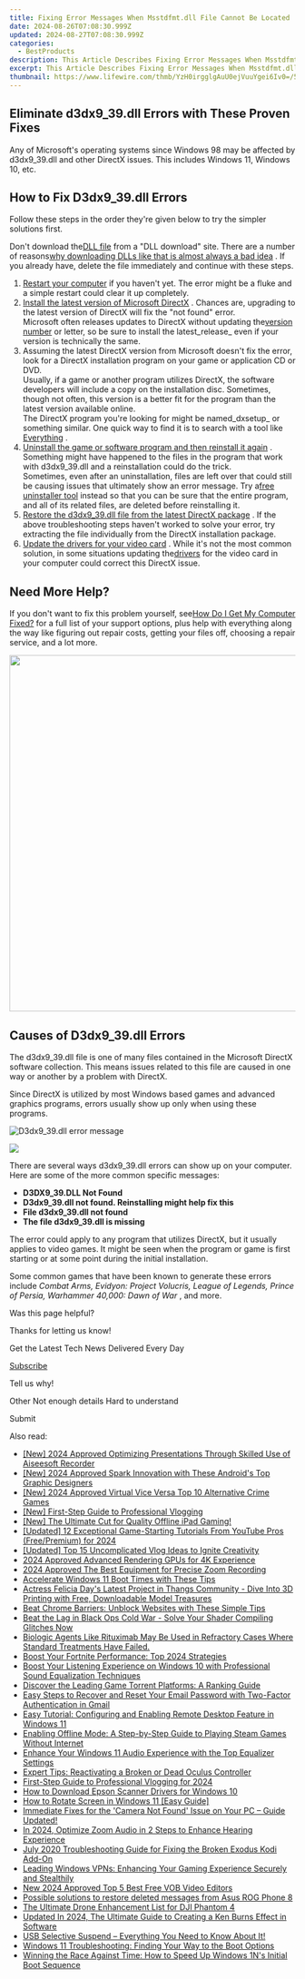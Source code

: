```yaml
---
title: Fixing Error Messages When Msstdfmt.dll File Cannot Be Located
date: 2024-08-26T07:08:30.999Z
updated: 2024-08-27T07:08:30.999Z
categories:
  - BestProducts
description: This Article Describes Fixing Error Messages When Msstdfmt.dll File Cannot Be Located
excerpt: This Article Describes Fixing Error Messages When Msstdfmt.dll File Cannot Be Located
thumbnail: https://www.lifewire.com/thmb/YzH0irgglgAuU0ejVuuYgei6Iv0=/540x405/filters:no_upscale():max_bytes(150000):strip_icc():format(webp)/msstdfmt-dll-error-b39d5b0296d845ad8b22c890d4ea0365.png
---
```


## Eliminate d3dx9_39.dll Errors with These Proven Fixes
 Any of Microsoft's operating systems since Windows 98 may be affected by d3dx9\_39.dll and other DirectX issues. This includes Windows 11, Windows 10, etc.  

## How to Fix D3dx9\_39.dll Errors

 Follow these steps in the order they're given below to try the simpler solutions first.

 Don't download the[DLL file](https://www.lifewire.com/what-is-a-dll-file-2625852) from a "DLL download" site. There are a number of reasons[why downloading DLLs like that is almost always a bad idea](https://www.lifewire.com/important-reasons-not-to-download-dll-files-2624455) . If you already have, delete the file immediately and continue with these steps.

1. [Restart your computer](https://www.lifewire.com/how-to-reboot-a-computer-2624568) if you haven't yet. The error might be a fluke and a simple restart could clear it up completely.
2. [Install the latest version of Microsoft DirectX](https://www.lifewire.com/how-to-download-install-directx-2624489) . Chances are, upgrading to the latest version of DirectX will fix the "not found" error.  
 Microsoft often releases updates to DirectX without updating the[version number](https://www.lifewire.com/version-number-2626043) or letter, so be sure to install the latest_release_ even if your version is technically the same.
3. Assuming the latest DirectX version from Microsoft doesn't fix the error, look for a DirectX installation program on your game or application CD or DVD.  
 Usually, if a game or another program utilizes DirectX, the software developers will include a copy on the installation disc. Sometimes, though not often, this version is a better fit for the program than the latest version available online.  
 The DirectX program you're looking for might be named_dxsetup_ or something similar. One quick way to find it is to search with a tool like [Everything](https://www.voidtools.com/) .
4. [Uninstall the game or software program and then reinstall it again](https://www.lifewire.com/what-is-the-proper-way-to-reinstall-a-software-program-2624478) . Something might have happened to the files in the program that work with d3dx9\_39.dll and a reinstallation could do the trick.  
 Sometimes, even after an uninstallation, files are left over that could still be causing issues that ultimately show an error message. Try a[free uninstaller tool](https://www.lifewire.com/free-uninstaller-programs-2625188) instead so that you can be sure that the entire program, and all of its related files, are deleted before reinstalling it.
5. [Restore the d3dx9_39.dll file from the latest DirectX package](https://www.lifewire.com/how-to-restore-a-missing-directx-dll-file-2624516) . If the above troubleshooting steps haven't worked to solve your error, try extracting the file individually from the DirectX installation package.
6. [Update the drivers for your video card](https://www.lifewire.com/how-to-update-drivers-in-windows-2619214) . While it's not the most common solution, in some situations updating the[drivers](https://www.lifewire.com/what-is-a-device-driver-2625796) for the video card in your computer could correct this DirectX issue.

## Need More Help?

 If you don't want to fix this problem yourself, see[How Do I Get My Computer Fixed?](https://www.lifewire.com/how-do-i-get-my-computer-fixed-2625167) for a full list of your support options, plus help with everything along the way like figuring out repair costs, getting your files off, choosing a repair service, and a lot more.

<!-- affiliate ads begin -->
<a href="https://versadesk.pxf.io/c/5597632/1892107/21290" target="_top" id="1892107"><img src="//a.impactradius-go.com/display-ad/21290-1892107" border="0" alt="" width="1200" height="628"/></a><img height="0" width="0" src="https://imp.pxf.io/i/5597632/1892107/21290" style="position:absolute;visibility:hidden;" border="0" />
<!-- affiliate ads end -->
## Causes of D3dx9\_39.dll Errors

 The d3dx9\_39.dll file is one of many files contained in the Microsoft DirectX software collection. This means issues related to this file are caused in one way or another by a problem with DirectX.

 Since DirectX is utilized by most Windows based games and advanced graphics programs, errors usually show up only when using these programs.

![D3dx9_39.dll error message](https://www.lifewire.com/thmb/31gMna-gNNmp9s94SfcwgeSvU_c=/1500x0/filters:no_upscale():max_bytes(150000):strip_icc():format(webp)/d3dx9_39-dll-error-message-59b27a1ec4124400107693a8.png)

<!-- affiliate ads begin -->
<a href="https://store.iobit.com/order/checkout.php?PRODS=1468905&QTY=1&AFFILIATE=108875&CART=1"><img src="https://secure.avangate.com/images/merchant/184260348236f9554fe9375772ff966e/ascscan_728x90.png" border="0"></a>
<!-- affiliate ads end -->
 There are several ways d3dx9\_39.dll errors can show up on your computer. Here are some of the more common specific messages:

* **D3DX9\_39.DLL Not Found**
* **D3dx9\_39.dll not found. Reinstalling might help fix this**
* **File d3dx9\_39.dll not found**
* **The file d3dx9\_39.dll is missing**

 The error could apply to any program that utilizes DirectX, but it usually applies to video games. It might be seen when the program or game is first starting or at some point during the initial installation.

 Some common games that have been known to generate these errors include _Combat Arms, Evidyon: Project Volucris, League of Legends, Prince of Persia, Warhammer 40,000: Dawn of War_ , and more.

Was this page helpful?

Thanks for letting us know!

 Get the Latest Tech News Delivered Every Day

[Subscribe](https://www.lifewire.com/#)

Tell us why!

 Other  Not enough details  Hard to understand

 Submit

<ins class="adsbygoogle"
     style="display:block"
     data-ad-format="autorelaxed"
     data-ad-client="ca-pub-7571918770474297"
     data-ad-slot="1223367746"></ins>



<ins class="adsbygoogle"
     style="display:block"
     data-ad-client="ca-pub-7571918770474297"
     data-ad-slot="8358498916"
     data-ad-format="auto"
     data-full-width-responsive="true"></ins>

<span class="atpl-alsoreadstyle">Also read:</span>
<div><ul>
<li><a href="https://on-screen-recording.techidaily.com/new-2024-approved-optimizing-presentations-through-skilled-use-of-aiseesoft-recorder/"><u>[New] 2024 Approved  Optimizing Presentations Through Skilled Use of Aiseesoft Recorder</u></a></li>
<li><a href="https://vp-tips.techidaily.com/new-2024-approved-spark-innovation-with-these-androids-top-graphic-designers/"><u>[New] 2024 Approved  Spark Innovation with These Android's Top Graphic Designers</u></a></li>
<li><a href="https://screen-activity-recording.techidaily.com/new-2024-approved-virtual-vice-versa-top-10-alternative-crime-games/"><u>[New] 2024 Approved  Virtual Vice Versa  Top 10 Alternative Crime Games</u></a></li>
<li><a href="https://some-techniques.techidaily.com/new-first-step-guide-to-professional-vlogging/"><u>[New] First-Step Guide to Professional Vlogging</u></a></li>
<li><a href="https://video-capture.techidaily.com/1715860022818-new-the-ultimate-cut-for-quality-offline-ipad-gaming/"><u>[New] The Ultimate Cut for Quality Offline iPad Gaming!</u></a></li>
<li><a href="https://facebook-video-share.techidaily.com/updated-12-exceptional-game-starting-tutorials-from-youtube-pros-freepremium-for-2024/"><u>[Updated] 12 Exceptional Game-Starting Tutorials From YouTube Pros (Free/Premium) for 2024</u></a></li>
<li><a href="https://some-approaches.techidaily.com/updated-top-15-uncomplicated-vlog-ideas-to-ignite-creativity/"><u>[Updated] Top 15 Uncomplicated Vlog Ideas to Ignite Creativity</u></a></li>
<li><a href="https://fox-access.techidaily.com/2024-approved-advanced-rendering-gpus-for-4k-experience/"><u>2024 Approved  Advanced Rendering GPUs for 4K Experience</u></a></li>
<li><a href="https://screen-activity-recording.techidaily.com/2024-approved-the-best-equipment-for-precise-zoom-recording/"><u>2024 Approved  The Best Equipment for Precise Zoom Recording</u></a></li>
<li><a href="https://technical-tips.techidaily.com/accelerate-windows-11-boot-times-with-these-tips/"><u>Accelerate Windows 11 Boot Times with These Tips</u></a></li>
<li><a href="https://hardware-tips.techidaily.com/1723125190032-actress-felicia-days-latest-project-in-thangs-community-dive-into-3d-printing-with-free-downloadable-model-treasures/"><u>Actress Felicia Day's Latest Project in Thangs Community - Dive Into 3D Printing with Free, Downloadable Model Treasures</u></a></li>
<li><a href="https://technical-tips.techidaily.com/beat-chrome-barriers-unblock-websites-with-these-simple-tips/"><u>Beat Chrome Barriers: Unblock Websites with These Simple Tips</u></a></li>
<li><a href="https://win-answers.techidaily.com/beat-the-lag-in-black-ops-cold-war-solve-your-shader-compiling-glitches-now/"><u>Beat the Lag in Black Ops Cold War - Solve Your Shader Compiling Glitches Now</u></a></li>
<li><a href="https://technical-tips.techidaily.com/biologic-agents-like-rituximab-may-be-used-in-refractory-cases-where-standard-treatments-have-failed/"><u>Biologic Agents Like Rituximab May Be Used in Refractory Cases Where Standard Treatments Have Failed.</u></a></li>
<li><a href="https://technical-tips.techidaily.com/boost-your-fortnite-performance-top-2024-strategies/"><u>Boost Your Fortnite Performance: Top 2024 Strategies</u></a></li>
<li><a href="https://technical-tips.techidaily.com/boost-your-listening-experience-on-windows-10-with-professional-sound-equalization-techniques/"><u>Boost Your Listening Experience on Windows 10 with Professional Sound Equalization Techniques</u></a></li>
<li><a href="https://technical-tips.techidaily.com/discover-the-leading-game-torrent-platforms-a-ranking-guide/"><u>Discover the Leading Game Torrent Platforms: A Ranking Guide</u></a></li>
<li><a href="https://technical-tips.techidaily.com/easy-steps-to-recover-and-reset-your-email-password-with-two-factor-authentication-in-gmail/"><u>Easy Steps to Recover and Reset Your Email Password with Two-Factor Authentication in Gmail</u></a></li>
<li><a href="https://technical-tips.techidaily.com/easy-tutorial-configuring-and-enabling-remote-desktop-feature-in-windows-11/"><u>Easy Tutorial: Configuring and Enabling Remote Desktop Feature in Windows 11</u></a></li>
<li><a href="https://technical-tips.techidaily.com/enabling-offline-mode-a-step-by-step-guide-to-playing-steam-games-without-internet/"><u>Enabling Offline Mode: A Step-by-Step Guide to Playing Steam Games Without Internet</u></a></li>
<li><a href="https://technical-tips.techidaily.com/enhance-your-windows-11-audio-experience-with-the-top-equalizer-settings/"><u>Enhance Your Windows 11 Audio Experience with the Top Equalizer Settings</u></a></li>
<li><a href="https://technical-tips.techidaily.com/expert-tips-reactivating-a-broken-or-dead-oculus-controller/"><u>Expert Tips: Reactivating a Broken or Dead Oculus Controller</u></a></li>
<li><a href="https://some-knowledge.techidaily.com/first-step-guide-to-professional-vlogging-for-2024/"><u>First-Step Guide to Professional Vlogging for 2024</u></a></li>
<li><a href="https://technical-tips.techidaily.com/how-to-download-epson-scanner-drivers-for-windows-10/"><u>How to Download Epson Scanner Drivers for Windows 10</u></a></li>
<li><a href="https://technical-tips.techidaily.com/how-to-rotate-screen-in-windows-11-easy-guide/"><u>How to Rotate Screen in Windows 11 [Easy Guide]</u></a></li>
<li><a href="https://technical-tips.techidaily.com/1723807898710-immediate-fixes-for-the-camera-not-found-issue-on-your-pc-guide-updated/"><u>Immediate Fixes for the 'Camera Not Found' Issue on Your PC – Guide Updated!</u></a></li>
<li><a href="https://screen-video-capture.techidaily.com/in-2024-optimize-zoom-audio-in-2-steps-to-enhance-hearing-experience/"><u>In 2024, Optimize Zoom Audio in 2 Steps to Enhance Hearing Experience</u></a></li>
<li><a href="https://technical-tips.techidaily.com/july-2020-troubleshooting-guide-for-fixing-the-broken-exodus-kodi-add-on/"><u>July 2020 Troubleshooting Guide for Fixing the Broken Exodus Kodi Add-On</u></a></li>
<li><a href="https://technical-tips.techidaily.com/leading-windows-vpns-enhancing-your-gaming-experience-securely-and-stealthily/"><u>Leading Windows VPNs: Enhancing Your Gaming Experience Securely and Stealthily</u></a></li>
<li><a href="https://ai-video-apps.techidaily.com/new-2024-approved-top-5-best-free-vob-video-editors/"><u>New 2024 Approved Top 5 Best Free VOB Video Editors</u></a></li>
<li><a href="https://review-topics.techidaily.com/possible-solutions-to-restore-deleted-messages-from-asus-rog-phone-8-by-fonelab-android-recover-messages/"><u>Possible solutions to restore deleted messages from Asus ROG Phone 8</u></a></li>
<li><a href="https://extra-information.techidaily.com/the-ultimate-drone-enhancement-list-for-dji-phantom-4/"><u>The Ultimate Drone Enhancement List for DJI Phantom 4</u></a></li>
<li><a href="https://smart-video-creator.techidaily.com/updated-in-2024-the-ultimate-guide-to-creating-a-ken-burns-effect-in-software/"><u>Updated In 2024, The Ultimate Guide to Creating a Ken Burns Effect in Software</u></a></li>
<li><a href="https://technical-tips.techidaily.com/1723808201902-usb-selective-suspend-everything-you-need-to-know-about-it/"><u>USB Selective Suspend – Everything You Need to Know About It!</u></a></li>
<li><a href="https://technical-tips.techidaily.com/windows-11-troubleshooting-finding-your-way-to-the-boot-options/"><u>Windows 11 Troubleshooting: Finding Your Way to the Boot Options</u></a></li>
<li><a href="https://technical-tips.techidaily.com/winning-the-race-against-time-how-to-speed-up-windows-1ns-initial-boot-sequence/"><u>Winning the Race Against Time: How to Speed Up Windows 1N's Initial Boot Sequence</u></a></li>
</ul></div>
